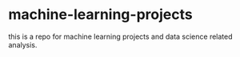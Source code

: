 # machine-learning-projects
this is a repo for machine learning projects and data science related analysis.
